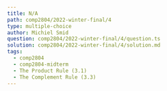 ```yaml
---
title: N/A
path: comp2804/2022-winter-final/4
type: multiple-choice
author: Michiel Smid
question: comp2804/2022-winter-final/4/question.ts
solution: comp2804/2022-winter-final/4/solution.md
tags:
  - comp2804
  - comp2804-midterm
  - The Product Rule (3.1)
  - The Complement Rule (3.3)
---
```

